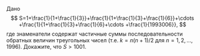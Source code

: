 Дано
	 $$ S=1+\frac{1}{1+\frac{1}{3}}+\frac{1}{1+\frac{1}{3}+\frac{1}{6}}+\cdots +\frac{1}{1+\frac{1}{3}+\frac{1}{6}+\cdots +\frac{1}{1993006}}, $$ 
где знаменатели содержат частичные суммы последовательности обратных величин треугольных чисел (т.е. $k=n(n+1)/2$ для $n=1,2,\ldots ,1996$).  Докажите, что $S > 1001$.